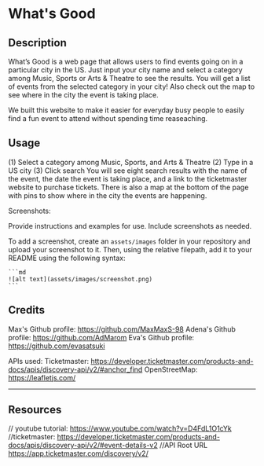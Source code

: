 # What's Good

## Description

What’s Good is a web page that allows users to find events going on in a particular city in the US.  Just input your city name and select a category among Music, Sports or Arts & Theatre to see the results.  You will get a list of events from the selected category in your city!  Also check out the map to see where in the city the event is taking place.

We built this website to make it easier for everyday busy people to easily find a fun event to attend without spending time reaseaching. 


## Usage

(1) Select a category among Music, Sports, and Arts & Theatre
(2) Type in a US city
(3) Click search
You will see eight search results with the name of the event, the date the event is taking place, and a link to the ticketmaster website to purchase tickets.  There is also a map at the bottom of the page with pins to show where in the city the events are happening.

Screenshots:

Provide instructions and examples for use. Include screenshots as needed.

To add a screenshot, create an `assets/images` folder in your repository and upload your screenshot to it. Then, using the relative filepath, add it to your README using the following syntax:

    ```md
    ![alt text](assets/images/screenshot.png)
    ```

## Credits

Max's Github profile: https://github.com/MaxMaxS-98
Adena's Github profile: https://github.com/AdMarom
Eva's Github profile: https://github.com/evasatsuki

APIs used:
    Ticketmaster: https://developer.ticketmaster.com/products-and-docs/apis/discovery-api/v2/#anchor_find
    OpenStreetMap: https://leafletjs.com/
    

---


## Resources 

// youtube tutorial: https://www.youtube.com/watch?v=D4FdL1O1cYk
//ticketmaster: https://developer.ticketmaster.com/products-and-docs/apis/discovery-api/v2/#event-details-v2
//API Root URL https://app.ticketmaster.com/discovery/v2/

